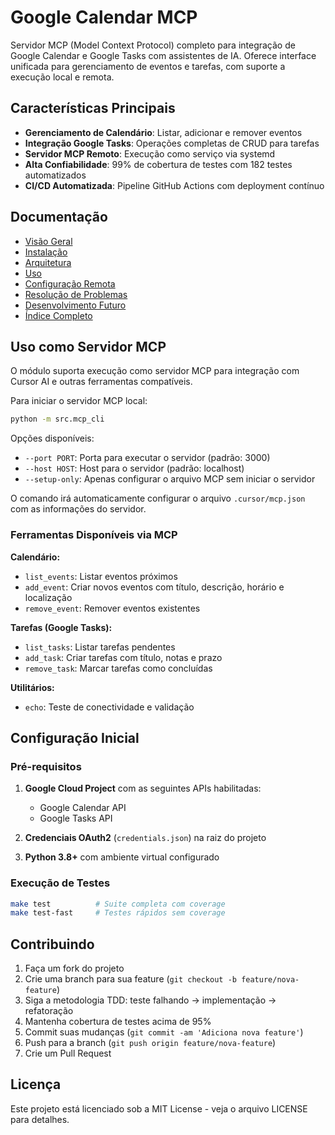 # Google Calendar MCP

Servidor MCP (Model Context Protocol) completo para integração de Google Calendar e Google Tasks com assistentes de IA. Oferece interface unificada para gerenciamento de eventos e tarefas, com suporte a execução local e remota.

## Características Principais

- **Gerenciamento de Calendário**: Listar, adicionar e remover eventos
- **Integração Google Tasks**: Operações completas de CRUD para tarefas
- **Servidor MCP Remoto**: Execução como serviço via systemd
- **Alta Confiabilidade**: 99% de cobertura de testes com 182 testes automatizados
- **CI/CD Automatizada**: Pipeline GitHub Actions com deployment contínuo

## Documentação

- [Visão Geral](doc/overview.md)
- [Instalação](doc/installation.md)
- [Arquitetura](doc/architecture.md)
- [Uso](doc/usage.md)
- [Configuração Remota](doc/mcp_remote_setup.md)
- [Resolução de Problemas](doc/troubleshooting.md)
- [Desenvolvimento Futuro](doc/future.md)
- [Índice Completo](doc/README.md)

## Uso como Servidor MCP

O módulo suporta execução como servidor MCP para integração com Cursor AI e outras ferramentas compatíveis.

Para iniciar o servidor MCP local:

```bash
python -m src.mcp_cli
```

Opções disponíveis:

- `--port PORT`: Porta para executar o servidor (padrão: 3000)
- `--host HOST`: Host para o servidor (padrão: localhost)
- `--setup-only`: Apenas configurar o arquivo MCP sem iniciar o servidor

O comando irá automaticamente configurar o arquivo `.cursor/mcp.json` com as informações do servidor.

### Ferramentas Disponíveis via MCP

**Calendário:**
- `list_events`: Listar eventos próximos
- `add_event`: Criar novos eventos com título, descrição, horário e localização
- `remove_event`: Remover eventos existentes

**Tarefas (Google Tasks):**
- `list_tasks`: Listar tarefas pendentes
- `add_task`: Criar tarefas com título, notas e prazo
- `remove_task`: Marcar tarefas como concluídas

**Utilitários:**
- `echo`: Teste de conectividade e validação

## Configuração Inicial

### Pré-requisitos

1. **Google Cloud Project** com as seguintes APIs habilitadas:
   - Google Calendar API
   - Google Tasks API

2. **Credenciais OAuth2** (`credentials.json`) na raiz do projeto

3. **Python 3.8+** com ambiente virtual configurado

### Execução de Testes

```bash
make test          # Suite completa com coverage
make test-fast     # Testes rápidos sem coverage
```

## Contribuindo

1. Faça um fork do projeto
2. Crie uma branch para sua feature (`git checkout -b feature/nova-feature`)
3. Siga a metodologia TDD: teste falhando → implementação → refatoração
4. Mantenha cobertura de testes acima de 95%
5. Commit suas mudanças (`git commit -am 'Adiciona nova feature'`)
6. Push para a branch (`git push origin feature/nova-feature`)
7. Crie um Pull Request

## Licença

Este projeto está licenciado sob a MIT License - veja o arquivo LICENSE para detalhes.

